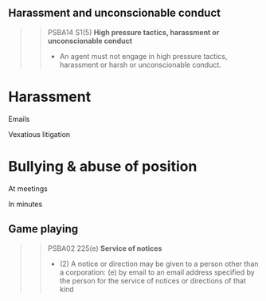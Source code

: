 
## Harassment and unconscionable conduct

> > PSBA14 S1(5) **High pressure tactics, harassment or unconscionable conduct**
> > - An agent must not engage in high pressure tactics, harassment or harsh or unconscionable conduct.

# Harassment

Emails

Vexatious litigation


# Bullying & abuse of position


At meetings 


In minutes


## Game playing

> > PSBA02 225(e) **Service of notices**
> > - (2)  A notice or direction may be given to a person other than a corporation:
(e)  by email to an email address specified by the person for the service of notices or directions of that kind